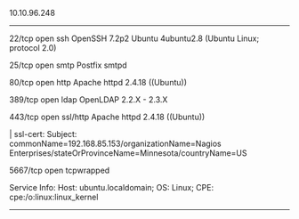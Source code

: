 
10.10.96.248

---

22/tcp   open  ssh        OpenSSH 7.2p2 Ubuntu 4ubuntu2.8 (Ubuntu Linux; protocol 2.0)

25/tcp   open  smtp       Postfix smtpd

80/tcp   open  http       Apache httpd 2.4.18 ((Ubuntu))

389/tcp  open  ldap       OpenLDAP 2.2.X - 2.3.X

443/tcp  open  ssl/http   Apache httpd 2.4.18 ((Ubuntu))

| ssl-cert: Subject: commonName=192.168.85.153/organizationName=Nagios Enterprises/stateOrProvinceName=Minnesota/countryName=US

5667/tcp open  tcpwrapped

Service Info: Host:  ubuntu.localdomain; OS: Linux; CPE: cpe:/o:linux:linux_kernel

---

